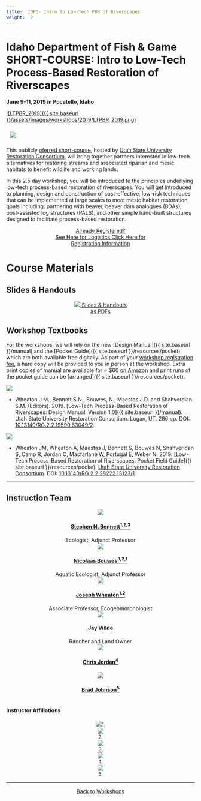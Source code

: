 ```yaml
---
title:  IDFG- Intro to Low-Tech PBR of Riverscapes 
weight:  2
---
```

# Idaho Department of Fish & Game SHORT-COURSE: Intro to Low-Tech Process-Based Restoration of Riverscapes 

**June  9-11, 2019 in Pocatello, Idaho**

[![LTPBR_2019]({{ site.baseurl }}/assets/images/workshops/2019/LTPBR_2019.png)](http://restoration.usu.edu/courses/LTPBR_Logan)

[<img class="float-right" style="padding: 10px;" src="{{ site.baseurl }}/assets/images/workshops/2019/2019LoganFlyer.png">](https://s3-us-west-2.amazonaws.com/etalweb.joewheaton.org/RestorationConsortium/Workshops/2019/Logan/Logan_LTR_Workshop_2019_Flyer-1.pdf)

This publicly [oferred  short-course](http://restoration.usu.edu/courses/LTPBR_Logan), hosted by [Utah State University Restoration Consortium](http://restoration.usu.edu), will bring together partners interested in low-tech alternatives for restoring streams and associated riparian and mesic habitats to benefit wildlife and working lands. 

In this 2.5 day workshop, you will be introduced to the principles underlying low-tech process-based restoration of riverscapes. You will get introduced to planning, design and construction of cost-effective, low-risk techniques that can be implemented at large scales to meet mesic habitat restoration goals including: partnering with beaver, beaver dam analogues (BDAs), post-assisted log structures (PALS), and other simple hand-built structures designed to facilitate process-based restoration.

<div align="center">

<a class= "button" href="{{ site.baseurl }}/workshops/2019/RC/ut"> <i class="fa fa-linode" aria-hidden="true"></i> Already Registered? <br> See Here for Logistics </a>
<a class= "button" href="http://restoration.usu.edu/courses/LTPBR_Logan"><i class="fa fa-graduation-cap" aria-hidden="true"></i> Click Here for<br> Registration Information</a>

</div>




# Course Materials

## Slides & Handouts

<div align="center">


<a class="hollow button" href="{{ site.baseurl }}/workshops/Materials/Intro/materials.html"><img src="{{ site.baseurl }}/assets/images/diagrams/presentation.png"> Slides & Handouts<br>as PDFs <i class="fa fa-file-pdf-o" aria-hidden="true"></i></a>

</div>

## Workshop Textbooks
For the workshops, we will rely on the new [Design Manual]({{ site.baseurl }}/manual) and the [Pocket Guide]({{ site.baseurl }}/resources/pocket), which are both available free digitally. As part of your [workshop registration fee](http://restoration.usu.edu/courses/LTPBR_Logan), a hard copy will be provided to you in person at the workshop.  Extra print copies of manual are available for ~ $60 [on Amazon](https://www.amazon.com/Low-Tech-Process-Based-Restoration-Riverscapes-Design/dp/1543972993/ref=sr_1_1?keywords=low+tech+process-based+restoration&qid=1558989073&s=gateway&sr=8-1) and print runs of the pocket guide can be [arranged]({{ site.baseurl }}/resources/pocket). 


<a href="{{ site.baseurl }}/manual"><img class="float-right" src="{{ site.baseurl }}/assets/images/covers/Manual_Tilted_150.png"></a>

- <a href="http://dx.doi.org/10.13140/RG.2.2.19590.63049/2"><i class="fa fa-file-pdf-o" aria-hidden="true"></i></a> Wheaton J.M., Bennett S.N., Bouwes, N., Maestas J.D. and Shahverdian S.M. (Editors). 2019. [Low-Tech Process-Based Restoration of Riverscapes: Design Manual. Version 1.0]({{ site.baseurl }}/manual). Utah State University Restoration Consortium. Logan, UT. 286 pp. DOI: [10.13140/RG.2.2.19590.63049/2](http://dx.doi.org/10.13140/RG.2.2.19590.63049/2).

<a href="{{ site.baseurl }}/resources/pocket"><img class="float-right" src="{{ site.baseurl }}/assets/images/covers/pocket_guide_cover_150w.png"></a>

- <a href="http://dx.doi.org/10.13140/RG.2.2.28222.13123/1"><i class="fa fa-file-pdf-o" aria-hidden="true"></i></a> Wheaton JM, Wheaton A, Maestas J, Bennett S, Bouwes N, Shahveridan S, Camp R, Jordan C, Macfarlane W, Portugal E, Weber N. 2019. [Low-Tech Process-Based Restoration of Riverscapes: Pocket Field Guide]({{ site.baseurl }}/resources/pocke). [Utah State University Restoration Consortium](http://restoration.usu.edu). DOI: [10.13140/RG.2.2.28222.13123/1](http://dx.doi.org/10.13140/RG.2.2.28222.13123/1).



-----

## Instruction Team

<div class="row small-up-2 medium-up-2 large-up-4" align="center">
  <div class="column column-block">
    <a href="https://www.researchgate.net/profile/Stephen_Bennett8"><img src="{{ site.baseurl }}/assets/images/people/bennett-round_orig.png"></a>
    <h4><a href="https://www.researchgate.net/profile/Stephen_Bennett8">Stephen N. Bennett<sup>1,2,3</sup></a></h4>
    Ecologist, Adjunct Professor
  </div>
  <div class="column column-block">
    <a href="https://www.researchgate.net/profile/Nick_Bouwes"><img src="{{ site.baseurl }}/assets/images/people/bouwes-round_1_orig.png"></a>
    <h4><a href="https://www.researchgate.net/profile/Nick_Bouwes">Nicolaas Bouwes<sup>3,2,1</sup></a></h4>
   Aquatic  Ecologist, Adjunct Professor
  </div>


  <div class="column column-block">
    <a href="https://www.researchgate.net/profile/Joseph_Wheaton"><img src="{{ site.baseurl }}/assets/images/people/Wheaton_round.png"></a>
    <h4><a href="https://www.researchgate.net/profile/Joseph_Wheaton">Joseph Wheaton<sup>1,2</sup></a></h4>
    Associate Professor, Ecogeomorphologist
  </div>

  <div class="column column-block">
    <img src="{{ site.baseurl }}/assets/images/people/Wilde_round.png">
    <h4>Jay Wilde</h4>
    Rancher and Land Owner
  </div>  
 </div> 
  <div class="row small-up-2 medium-up-2 large-up-4" align="center">
  <div class="column column-block">
    <a href="https://www.researchgate.net/profile/Chris_Jordan3"><img src="{{ site.baseurl }}/assets/images/people/Jordan_round.png"></a>
    <h4><a href="https://www.researchgate.net/profile/Chris_Jordan3">Chris Jordan<sup>4</sup></a></h4>
  </div>
  

  <div class="column column-block">
    <a href="https://www.palousecd.org/district-staff"><img src="{{ site.baseurl }}/assets/images/people/brad-round.png"></a>
    <h4><a href="https://www.palousecd.org/district-staff">Brad Johnson<sup>5</sup></a></h4>
  </div>

</div>

#### Instructor Affiliations

<div class="row small-up-2 medium-up-2 large-up-5" align="center">

  <div class="column column-block">
    <a href="https://qcnr.usu.edu/wats/index"><img src="{{ site.baseurl }}/assets/images/sponsors/USU.png"></a>1. 
  </div>

  <div class="column column-block">
	<a href="http://www.anabranchsolutions.com"><img src="{{ site.baseurl }}/assets/images/sponsors/anabranchsolutionslogo-square-450_10.png"></a><br>2. 
  </div>

<div class="column column-block">
    <a href="https://www.eco-logical-research.com/"><img src="{{ site.baseurl }}/assets/images/sponsors/ELR.png"></a><br>3.
  </div>

<div class="column column-block">
    <a href="https://www.nwfsc.noaa.gov/"><img src="{{ site.baseurl }}/assets/images/sponsors/NOAA.png"></a><br>4. 
  </div>

 <div class="column column-block">
    <a href="http://www.palousecd.org/"><img src="{{ site.baseurl }}/assets/images/logos/Palouse.png"></a><br>5. 
  </div>

</div>



-----


<div align="center">
        <a class="hollow button" href="{{ site.baseurl }}/workshops/"><i class="fa fa-graduation-cap"></i>  Back to Workshops </a>  
</div>

